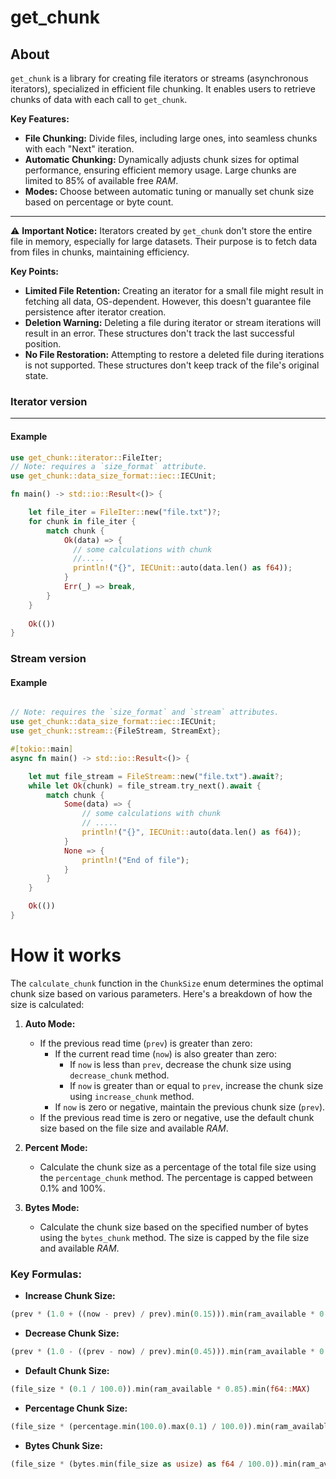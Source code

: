 # get_chunk

## About

`get_chunk` is a library for creating file iterators or streams (asynchronous iterators),
specialized in efficient file chunking. It enables users to retrieve chunks of data with each call to `get_chunk`.

**Key Features:**
- **File Chunking:** Divide files, including large ones, into seamless chunks with each "Next" iteration.
- **Automatic Chunking:** Dynamically adjusts chunk sizes for optimal performance, ensuring efficient memory usage.
  Large chunks are limited to 85% of available free *RAM*.
- **Modes:** Choose between automatic tuning or manually set chunk size based on percentage or byte count.
---
⚠️ **Important Notice:**
Iterators created by `get_chunk` don't store the entire file in memory, especially for large datasets.
Their purpose is to fetch data from files in chunks, maintaining efficiency.

**Key Points:**
- **Limited File Retention:** Creating an iterator for a small file might result in fetching all data, OS-dependent.
  However, this doesn't guarantee file persistence after iterator creation.
- **Deletion Warning:** Deleting a file during iterator or stream iterations will result in an error.
  These structures don't track the last successful position.
- **No File Restoration:** Attempting to restore a deleted file during iterations is not supported.
  These structures don't keep track of the file's original state.

### Iterator version

---
#### Example
```rust
use get_chunk::iterator::FileIter;
// Note: requires a `size_format` attribute.
use get_chunk::data_size_format::iec::IECUnit;

fn main() -> std::io::Result<()> {

    let file_iter = FileIter::new("file.txt")?;
    for chunk in file_iter {
        match chunk {
            Ok(data) => {
              // some calculations with chunk
              //.....
              println!("{}", IECUnit::auto(data.len() as f64));
            }
            Err(_) => break,
        }
    }
    
    Ok(())
}
```

### Stream version

#### Example
```rust

// Note: requires the `size_format` and `stream` attributes.
use get_chunk::data_size_format::iec::IECUnit;
use get_chunk::stream::{FileStream, StreamExt};

#[tokio::main]
async fn main() -> std::io::Result<()> {

    let mut file_stream = FileStream::new("file.txt").await?;
    while let Ok(chunk) = file_stream.try_next().await {
        match chunk {
            Some(data) => {
                // some calculations with chunk
                // .....
                println!("{}", IECUnit::auto(data.len() as f64));
            }
            None => {
                println!("End of file");
            }
        }
    }

    Ok(())
}
```

# How it works

The `calculate_chunk` function in the `ChunkSize` enum determines the optimal chunk size based on various parameters. Here's a breakdown of how the size is calculated:

1. **Auto Mode:**
   - If the previous read time (`prev`) is greater than zero:
     - If the current read time (`now`) is also greater than zero:
       - If `now` is less than `prev`, decrease the chunk size using `decrease_chunk` method.
       - If `now` is greater than or equal to `prev`, increase the chunk size using `increase_chunk` method.
     - If `now` is zero or negative, maintain the previous chunk size (`prev`).
   - If the previous read time is zero or negative, use the default chunk size based on the file size and available *RAM*.

2. **Percent Mode:**
   - Calculate the chunk size as a percentage of the total file size using the `percentage_chunk` method. The percentage is capped between 0.1% and 100%.

3. **Bytes Mode:**
   - Calculate the chunk size based on the specified number of bytes using the `bytes_chunk` method. The size is capped by the file size and available *RAM*.

### Key Formulas:

- **Increase Chunk Size:**

```rust
(prev * (1.0 + ((now - prev) / prev).min(0.15))).min(ram_available * 0.85).min(f64::MAX)
```

- **Decrease Chunk Size:**

```rust
(prev * (1.0 - ((prev - now) / prev).min(0.45))).min(ram_available * 0.85).min(f64::MAX)
```

- **Default Chunk Size:**

```rust
(file_size * (0.1 / 100.0)).min(ram_available * 0.85).min(f64::MAX)
```

- **Percentage Chunk Size:**

```rust
(file_size * (percentage.min(100.0).max(0.1) / 100.0)).min(ram_available * 0.85)
```

- **Bytes Chunk Size:**

```rust
(file_size * (bytes.min(file_size as usize) as f64 / 100.0)).min(ram_available * 0.85)
```
